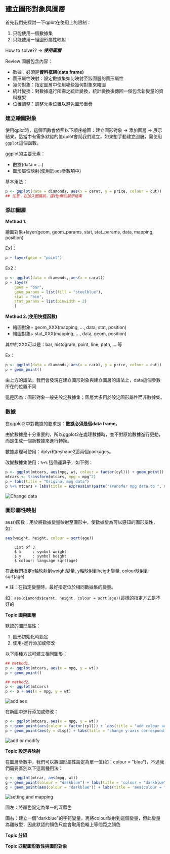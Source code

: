 ## 建立圖形對象與圖層

首先我們先探討一下qplot在使用上的限制：

1. 只能使用一個數據集
2. 只能使用一組圖形屬性映射

How to solve?? → **_使用圖層_**

Review 圖層包含內容：
+ 數據：必須是**資料框架(data frame)**
+ 圖形屬性映射：設定數據集如何映射至該圖層的圖形屬性
+ 幾何對象：指定圖層中使用哪些幾何對象來繪圖
+ 統計變換：對數據進行所需之統計變換，統計變換後傳回一個包含新變量的資料框架
+ 位置調整：調整元素位置以避免圖形重疊

### 建立繪圖對象
使用qplot時，這個函數會依照以下順序繪圖：建立圖形對象 → 添加圖層 → 展示結果，這當中有需多默認的值qplot會幫我們建立，如果想手動建立圖層，需使用``````ggplot``````這個函數。

ggplot的主要元素：
+ 數據(data = ...)
+ 圖形屬性映射(使用於aes參數項中)

基本用法：
```r
p <- ggplot(data = diamonds, aes(x = carat, y = price, colour = cut))
## 注意：在加入圖層前，運行p無法展示結果
```
### 添加圖層

**Method 1.**

繪圖對象+layer(geom, geom_params, stat, stat_params, data, mapping, position)

Ex1：
```r
p + layer(geom = "point")
```

Ex2：
```r
p <- ggplot(data = diamonds, aes(x = carat))
p + layer(
    geom = "bar",
    geom_params = list(fill = "steelblue"),
    stat = "bin",
    stat_params = list(binwidth = 2)
    )
```

**Method 2.(使用快捷函數)**

+ 繪圖對象+ geom_XXX(mapping, ..., data, stat, position)
+ 繪圖對象+ stat_XXX(mapping, ..., data, geom, position)

其中的XXX可以是：bar, histogram, point, line, path, ... 等

Ex：
```r
p <- ggplot(data = diamonds, aes(x = carat, y = price, colour = cut))
p + geom_point()
```
由上方的語法，我們會發現在建立圖形對象與建立圖層的語法上，data這個參數所在的位置不同

這是因為：圖形對象一般先設定數據集；圖層大多用於設定圖形屬性而非數據集。

### 數據
在ggplot2中對數據的要求是：**數據必須是個data frame**。

由於數據是十分重要的，所以ggplot2在處理數據時，並不對原始數據進行更動，而是生成一個新數據來進行轉換。

數據處理可使用：dplyr和reshape2這兩個packages。

改變數據集使用：``````%+%`````` 這個運算子，如下例：

```r
p <- ggplot(mtcars, aes(mpg, wt, colour = factor(cyl))) + geom_point()
mtcars <- transform(mtcars, mpg = mpg^2)
p + labs(title = "Original mpg data")
p %+% mtcars + labs(title = expression(paste("Transfer mpg data to ", mpg^2, sep = "")))
```
![Change data](https://github.com/Carlhank/ggplot2-note/blob/master/ggplot_figure/layer/change%20data.png)

### 圖形屬性映射

aes()函數：用於將數據變量映射至圖形中，使數據變為可以感知的圖形屬性，如：

```r
aes(weight, height, colour = sqrt(age))
```

```
    List of 3
    $ x     : symbol weight
    $ y     : symbol height
    $ colour: language sqrt(age)
```
在此我們指定x軸映射到weight變量, y軸映射到heigth變量, colour映射到sqrt(age)

※ 註：在指定變量時，最好指定位於相同數據集的變量。

如：``````aes(diamonds$carat, height, colour = sqrt(age))``````這樣的指定方式是不好的

**Topic 圖與圖層**

默認的圖形屬性：

1. 圖形初始化時設定
2. 使用``````+``````進行添加或修改

以下兩種方式可建立相同圖形：

```r
## method1.
p <- ggplot(mtcars, aes(x = mpg, y = wt))
p + geom_point()

## method2.
p <- ggplot(mtcars)
p <- p + aes(x = mpg, y = wt)
```
![add aes](https://github.com/Carlhank/ggplot2-note/blob/master/ggplot_figure/layer/layer-figure-1.png)

在新圖中進行添加或修改：

```r
p <- ggplot(mtcars, aes(x = mpg, y = wt))
p + geom_point(aes(colour = factor(cyl))) + labs(title = "add colour aes")      ## 添加colour屬性
p + geom_point(aes(y = disp)) + labs(title = "change y-axis corresponding data", y = "disp")        ## 修改數據(注意：在此更換y軸數據後y-label需重新修改，否則y-label仍會與原始圖形相同)
```
![add or modify](https://github.com/Carlhank/ggplot2-note/blob/master/ggplot_figure/layer/layer-figuer-2.png)

**Topic 設定與映射**

在圖層參數中，我們可以將圖形屬性設定為單一值(如：colour = "blue")，不過我們需要區別以下這兩種用法：

```r
g <- ggplot(mtcar, aes(mpg, wt))
g + geom_point(colour = "darkblue") + labs(title = 'colour = "darkblue"')
g + geom_point(aes(colour = "darkblue")) + labs(title = 'aes(colour = "darkblue")')
```
![setting and mapping](https://github.com/Carlhank/ggplot2-note/blob/master/ggplot_figure/layer/setting%20and%20mapping.png)

圖左：將顏色設定為單一的深藍色

圖右：建立一個"darkblue"的字符變量，再將colour映射到這個變量，但此變量為離散型，因此默認的顏色尺度會取用色輪上等間距之顏色

**Topic 分組**

**Topic 匹配圖形數性與圖形對象**

